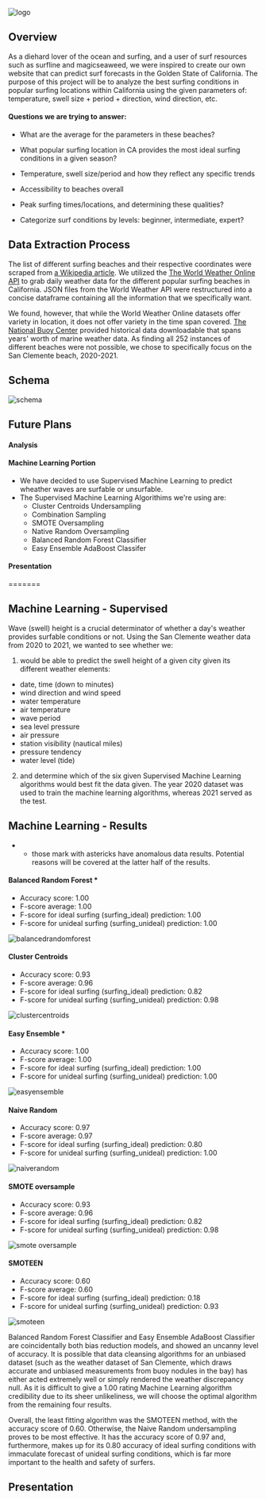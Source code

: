 ![logo](https://user-images.githubusercontent.com/107447038/200466271-675c0d51-55e3-4ac8-a701-a31bbafb7582.png)

## Overview

As a diehard lover of the ocean and surfing, and a user of surf resources such as surfline and magicseaweed, we were inspired to create our own website that can predict surf forecasts in the Golden State of California. The purpose of this project will be to analyze the best surfing conditions in popular surfing locations within California using the given parameters of: temperature, swell size + period + direction, wind direction, etc.  

#### Questions we are trying to answer:

- What are the average for the parameters in these beaches? 
- What popular surfing location in CA provides the most ideal surfing conditions in a given season? 
- Temperature, swell size/period and how they reflect any specific trends

- Accessibility to beaches overall
- Peak surfing times/locations, and determining these qualities?
- Categorize surf conditions by levels: beginner, intermediate, expert?



## Data Extraction Process

The list of different surfing beaches and their respective coordinates were scraped from [a Wikipedia article](https://en.wikipedia.org/wiki/List_of_beaches_in_California).  We utilized the  [The World Weather Online API](https://www.worldweatheronline.com/developer/api/marine-weather-api.aspx) to grab daily weather data for the different popular surfing beaches in California. JSON files from the World Weather API were restructured into a concise dataframe containing all the information that we specifically want. 


We found, however, that while the World Weather Online datasets offer variety in location, it does not offer variety in the time span covered. [The National Buoy Center](https://www.ndbc.noaa.gov/download_data.php?filename=46086h2021.txt.gz&dir=data/historical/stdmet/) provided historical data downloadable that spans years' worth of marine weather data. As finding all 252 instances of different beaches were not possible, we chose to specifically focus on the San Clemente beach, 2020-2021.

## Schema

![schema](https://user-images.githubusercontent.com/107447038/200467014-22c0b44f-0f66-487f-9dfe-6c681b06004d.jpg)


## Future Plans

#### Analysis


#### Machine Learning Portion
- We have decided to use Supervised Machine Learning to predict wheather waves are surfable or unsurfable. 
- The Supervised Machine Learning Algorithims we're using are:
	* Cluster Centroids Undersampling
	* Combination Sampling
	* SMOTE Oversampling
	* Native Random Oversampling
	* Balanced Random Forest Classifier
	* Easy Ensemble AdaBoost Classifer

#### Presentation
=======
##  Machine Learning - Supervised

Wave (swell) height is a crucial determinator of whether a day's weather provides surfable conditions or not. Using the San Clemente weather data from 2020 to 2021, we wanted to see whether we:
1. would be able to predict the swell height of a given city given its different weather elements:
- date, time (down to minutes)
- wind direction and wind speed
- water temperature
- air temperature
- wave period
- sea level pressure
- air pressure
- station visibility (nautical miles)
- pressure tendency 
- water level (tide)

2. and determine which of the six given Supervised Machine Learning algorithms would best fit the data given.
The year 2020 dataset was used to train the machine learning algorithms, whereas 2021 served as the test.

## Machine Learning - Results
* - those mark with astericks have anomalous data results. Potential reasons will be covered at the latter half of the results.

#### Balanced Random Forest *
- Accuracy score: 1.00
- F-score average: 1.00
- F-score for  ideal surfing (surfing_ideal) prediction: 1.00
- F-score for unideal surfing (surfing_unideal) prediction: 1.00

![balancedrandomforest](https://user-images.githubusercontent.com/107447038/203899481-f125fc21-31ca-4e05-a7c4-1f67b6930a0d.png)

#### Cluster Centroids
- Accuracy score: 0.93
- F-score average: 0.96
- F-score for  ideal surfing (surfing_ideal) prediction: 0.82
- F-score for unideal surfing (surfing_unideal) prediction: 0.98

![clustercentroids](https://user-images.githubusercontent.com/107447038/203899488-344899d4-d907-444f-9c6b-25e3dbcd67c0.png)

#### Easy Ensemble *
- Accuracy score: 1.00
- F-score average: 1.00
- F-score for  ideal surfing (surfing_ideal) prediction: 1.00
- F-score for unideal surfing (surfing_unideal) prediction: 1.00

![easyensemble](https://user-images.githubusercontent.com/107447038/203899494-abb6d4cd-2141-4bfd-9a6f-f6bac0e970e6.png)

#### Naive Random
- Accuracy score: 0.97
- F-score average: 0.97
- F-score for  ideal surfing (surfing_ideal) prediction: 0.80
- F-score for unideal surfing (surfing_unideal) prediction: 1.00

![naiverandom](https://user-images.githubusercontent.com/107447038/203899497-50953764-6b90-4bd6-a8b4-2f4f37023b1a.png)
 
#### SMOTE oversample
- Accuracy score: 0.93
- F-score average: 0.96
- F-score for  ideal surfing (surfing_ideal) prediction: 0.82
- F-score for unideal surfing (surfing_unideal) prediction: 0.98

![smote oversample](https://user-images.githubusercontent.com/107447038/203899518-3511cd76-c89b-4d28-b46d-29a44903f689.png)


#### SMOTEEN
- Accuracy score: 0.60
- F-score average: 0.60
- F-score for  ideal surfing (surfing_ideal) prediction: 0.18
- F-score for unideal surfing (surfing_unideal) prediction: 0.93

![smoteen](https://user-images.githubusercontent.com/107447038/203899533-ff2ef37b-5084-4f8c-9b7e-ca11aff92e80.png)


Balanced Random Forest Classifier and Easy Ensemble AdaBoost Classifier are coincidentally both bias reduction models, and showed an uncanny level of accuracy. It is possible that data cleansing algorithms for an unbiased dataset (such as the weather dataset of San Clemente, which draws accurate and unbiased measurements from buoy nodules in the bay) has either acted extremely well or simply rendered the weather discrepancy null. As it is difficult to give a 1.00 rating Machine Learning algorithm credibility due to its sheer unlikeliness, we will choose the optimal algorithm from the remaining four results.

Overall, the least fitting algorithm was the SMOTEEN method, with the accuracy score of 0.60. Otherwise, the Naive Random undersampling proves to be most effective. It has the accuracy score of 0.97 and, furthermore, makes up for its 0.80 accuracy of ideal surfing conditions with immaculate forecast of unideal surfing conditions, which is far more important to the health and safety of surfers. 



## Presentation

